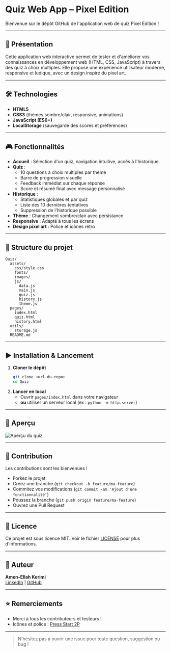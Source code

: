 # Quiz Web App – Pixel Edition

Bienvenue sur le dépôt GitHub de l'application web de quiz Pixel Edition !

---

## 🚀 Présentation

Cette application web interactive permet de tester et d'améliorer vos connaissances en développement web (HTML, CSS, JavaScript) à travers des quiz à choix multiples. Elle propose une expérience utilisateur moderne, responsive et ludique, avec un design inspiré du pixel art.

---

## 🛠️ Technologies
- **HTML5**
- **CSS3** (thèmes sombre/clair, responsive, animations)
- **JavaScript (ES6+)**
- **LocalStorage** (sauvegarde des scores et préférences)

---

## 🎮 Fonctionnalités
- **Accueil** : Sélection d'un quiz, navigation intuitive, accès à l'historique
- **Quiz** :
  - 10 questions à choix multiples par thème
  - Barre de progression visuelle
  - Feedback immédiat sur chaque réponse
  - Score et résumé final avec message personnalisé
- **Historique** :
  - Statistiques globales et par quiz
  - Liste des 10 dernières tentatives
  - Suppression de l'historique possible
- **Thème** : Changement sombre/clair avec persistance
- **Responsive** : Adapté à tous les écrans
- **Design pixel art** : Police et icônes rétro

---

## 📂 Structure du projet

```
Quiz/
  assets/
    css/style.css
    fonts/
    images/
    js/
      data.js
      main.js
      quiz.js
      history.js
      theme.js
  pages/
    index.html
    quiz.html
    history.html
  utils/
    storage.js
  README.md
```

---

## ▶️ Installation & Lancement

1. **Cloner le dépôt**
   ```bash
   git clone <url-du-repo>
   cd Quiz
   ```
2. **Lancer en local**
   - Ouvrir `pages/index.html` dans votre navigateur
   - **ou** utiliser un serveur local (ex : `python -m http.server`)

---

## 📸 Aperçu

![Aperçu du quiz](assets/images/Captured'écran2025-07-03094143.png) <!-- Remplacer par une vraie capture d'écran -->

---

## 🤝 Contribution

Les contributions sont les bienvenues !
- Forkez le projet
- Créez une branche (`git checkout -b feature/ma-feature`)
- Commitez vos modifications (`git commit -am 'Ajout d'une fonctionnalité'`)
- Poussez la branche (`git push origin feature/ma-feature`)
- Ouvrez une Pull Request

---

## 📄 Licence

Ce projet est sous licence MIT. Voir le fichier [LICENSE](LICENSE) pour plus d'informations.

---

## 👤 Auteur

**Amen-Ellah Kerimi**  
[LinkedIn](https://www.linkedin.com/in/amen-ellah-kerimi-354a85286) | [GitHub](https://github.com/Amen-ellah-kerimi)

---

## ⭐ Remerciements
- Merci à tous les contributeurs et testeurs !
- Icônes et police : [Press Start 2P](https://fonts.google.com/specimen/Press+Start+2P)

---

> N'hésitez pas à ouvrir une issue pour toute question, suggestion ou bug !



